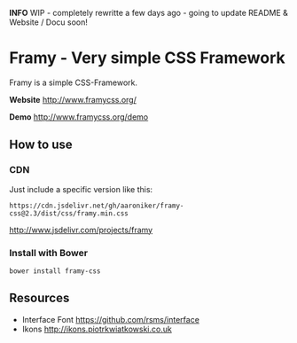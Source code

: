 __INFO__ WIP - completely rewritte a few days ago - going to update README & Website / Docu soon!

# Framy - Very simple CSS Framework

Framy is a simple CSS-Framework.

__Website__ http://www.framycss.org/

__Demo__ http://www.framycss.org/demo

## How to use

### CDN

Just include a specific version like this:
```
https://cdn.jsdelivr.net/gh/aaroniker/framy-css@2.3/dist/css/framy.min.css
```

http://www.jsdelivr.com/projects/framy

### Install with Bower
```
bower install framy-css
```

## Resources

* Interface Font https://github.com/rsms/interface
* Ikons http://ikons.piotrkwiatkowski.co.uk
